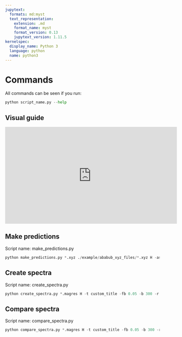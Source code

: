 ```yaml
---
jupytext:
  formats: md:myst
  text_representation:
    extension: .md
    format_name: myst
    format_version: 0.13
    jupytext_version: 1.11.5
kernelspec:
  display_name: Python 3
  language: python
  name: python3
---
```


# Commands

All commands can be seen if you run: 
```python
python script_name.py --help 
```
## Visual guide

<iframe width="560" height="315" src="https://www.youtube.com/embed/f1UfwtmJnJY?rel=0&amp;controls=0&amp;showinfo=0" frameborder="0" allowfullscreen></iframe>



## Make predictions
Script name: make_predictions.py

```python
python make_predictions.py *.xyz ./example/ababub_xyz_files/*.xyz H -ase "{'index' : ':'}" -s
```

## Create spectra
Script name: create_spectra.py

```python
python create_spectra.py *.magres H -t custom_title -fb 0.05 -b 300 -r 0.5 -fr "{'min':10, 'max':35}"
```
## Compare spectra
Script name: compare_spectra.py

```python
python compare_spectra.py *.magres H -t custom_title -fb 0.05 -b 300 -r 0.5 -w [1, 4, 0, 2, 0, 2, 2, 2, 0, 0, 0, 0, 0, 0, 0, 1] -fr "{'min':10, 'max':35}"
```